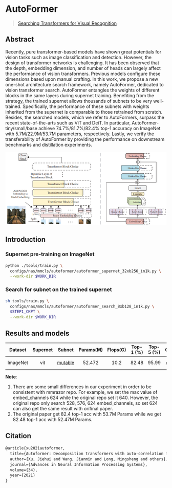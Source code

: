 # AutoFormer

> [Searching Transformers for Visual Recognition](https://arxiv.org/abs/2107.00651)

<!-- [ALGORITHM] -->

## Abstract

Recently, pure transformer-based models have shown
great potentials for vision tasks such as image classification and detection. However, the design of transformer networks is challenging. It has been observed that the depth,
embedding dimension, and number of heads can largely affect the performance of vision transformers. Previous models configure these dimensions based upon manual crafting. In this work, we propose a new one-shot architecture
search framework, namely AutoFormer, dedicated to vision
transformer search. AutoFormer entangles the weights of
different blocks in the same layers during supernet training. Benefiting from the strategy, the trained supernet allows thousands of subnets to be very well-trained. Specifically, the performance of these subnets with weights inherited from the supernet is comparable to those retrained
from scratch. Besides, the searched models, which we refer to AutoFormers, surpass the recent state-of-the-arts such
as ViT and DeiT. In particular, AutoFormer-tiny/small/base
achieve 74.7%/81.7%/82.4% top-1 accuracy on ImageNet
with 5.7M/22.9M/53.7M parameters, respectively. Lastly,
we verify the transferability of AutoFormer by providing
the performance on downstream benchmarks and distillation experiments.

![pipeline](/docs/en/imgs/model_zoo/autoformer/pipeline.png)

## Introduction

### Supernet pre-training on ImageNet

```bash
python ./tools/train.py \
  configs/nas/mmcls/autoformer/autoformer_supernet_32xb256_in1k.py \
  --work-dir $WORK_DIR
```

### Search for subnet on the trained supernet

```bash
sh tools/train.py \
  configs/nas/mmcls/autoformer/autoformer_search_8xb128_in1k.py \
  $STEP1_CKPT \
  --work-dir $WORK_DIR
```

## Results and models

| Dataset  | Supernet |                                                                                                                                               Subnet                                                                                                                                                | Params(M) | Flops(G) | Top-1 (%) | Top-5 (%) |                     Config                      | Download                                                                                                                                                                    |     Remarks      |
| :------: | :------: | :-------------------------------------------------------------------------------------------------------------------------------------------------------------------------------------------------------------------------------------------------------------------------------------------------: | :-------: | :------: | :-------: | :-------: | :---------------------------------------------: | :-------------------------------------------------------------------------------------------------------------------------------------------------------------------------- | :--------------: |
| ImageNet |   vit    | [mutable](https://openmmlab-share.oss-cn-hangzhou.aliyuncs.com/mmrazor/v0.1/nas/spos/spos_shufflenetv2_subnet_8xb128_in1k/spos_shufflenetv2_subnet_8xb128_in1k_flops_0.33M_acc_73.87_20211222-454627be_mutable_cfg.yaml?versionId=CAEQHxiBgICw5b6I7xciIGY5MjVmNWFhY2U5MjQzN2M4NDViYzI2YWRmYWE1YzQx) |  52.472   |   10.2   |   82.48   |   95.99   | [config](./autoformer_supernet_32xb256_in1k.py) | [model](https://openmmlab-share.oss-cn-hangzhou.aliyuncs.com/mmrazor/x.pth) \| [log](https://openmmlab-share.oss-cn-hangzhou.aliyuncs.com/mmrazor/v0.1/nas/spos/x.log.json) | MMRazor searched |

**Note**:

1. There are some small differences in our experiment in order to be consistent with mmrazor repo. For example, we set the max value of embed_channels 624 while the original repo set it 640. However, the original repo only search 528, 576, 624 embed_channels, so set 624 can also get the same result with orifinal paper.
2. The original paper get 82.4 top-1 acc with 53.7M Params while we get 82.48 top-1 acc with 52.47M Params.

## Citation

```latex
@article{xu2021autoformer,
  title={Autoformer: Decomposition transformers with auto-correlation for long-term series forecasting},
  author={Xu, Jiehui and Wang, Jianmin and Long, Mingsheng and others},
  journal={Advances in Neural Information Processing Systems},
  volume={34},
  year={2021}
}
```
